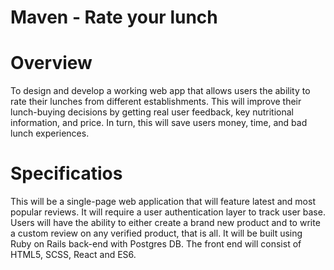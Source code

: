# Maven - Rate your lunch

# Overview
To design and develop a working web app that allows users the ability to rate their lunches from different establishments. This will improve their lunch-buying decisions by getting real user feedback, key nutritional information, and price. In turn, this will save users money, time, and bad lunch experiences. 

# Specificatios
This will be a single-page web application that will feature latest and most popular reviews. It will require a user authentication layer to track user base. Users will have the ability to either create a brand new product and to write a custom review on any verified product, that is all. It will be built using Ruby on Rails back-end with Postgres DB. The front end will consist of HTML5, SCSS, React and ES6. 
